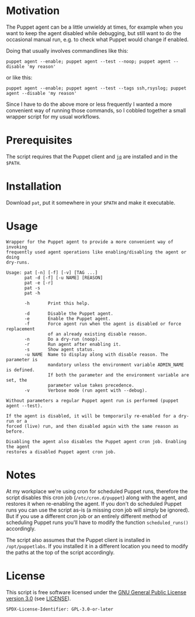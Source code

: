 Motivation
==========

The Puppet agent can be a little unwieldy at times, for example when you want to
keep the agent disabled while debugging, but still want to do the occasional
manual run, e.g. to check what Puppet would change if enabled.

Doing that usually involves commandlines like this:

    puppet agent --enable; puppet agent --test --noop; puppet agent --disable 'my reason'

or like this:

    puppet agent --enable; puppet agent --test --tags ssh,rsyslog; puppet agent --disable 'my reason'

Since I have to do the above more or less frequently I wanted a more convenient
way of running those commands, so I cobbled together a small wrapper script for
my usual workflows.

Prerequisites
=============

The script requires that the Puppet client and [`jq`][1] are installed and in
the `$PATH`.

Installation
============

Download `pat`, put it somewhere in your `$PATH` and make it executable.

Usage
=====

    Wrapper for the Puppet agent to provide a more convenient way of invoking
    frequently used agent operations like enabling/disabling the agent or doing
    dry-runs.

    Usage: pat [-n] [-f] [-v] [TAG ...]
           pat -d [-f] [-u NAME] [REASON]
           pat -e [-r]
           pat -s
           pat -h

           -h       Print this help.

           -d       Disable the Puppet agent.
           -e       Enable the Puppet agent.
           -f       Force agent run when the agent is disabled or force replacement
                    of an already existing disable reason.
           -n       Do a dry-run (noop).
           -r       Run agent after enabling it.
           -s       Show agent status.
           -u NAME  Name to display along with disable reason. The parameter is
                    mandatory unless the environment variable ADMIN_NAME is defined.
                    If both the parameter and the environment variable are set, the
                    parameter value takes precedence.
           -v       Verbose mode (run agent with --debug).

    Without parameters a regular Puppet agent run is performed (puppet agent --test).

    If the agent is disabled, it will be temporarily re-enabled for a dry-run or a
    forced (live) run, and then disabled again with the same reason as before.

    Disabling the agent also disables the Puppet agent cron job. Enabling the agent
    restores a disabled Puppet agent cron job.

Notes
=====

At my workplace we're using cron for scheduled Puppet runs, therefore the script
disables this cron job (`/etc/cron.d/puppet`) along with the agent, and restores
it when re-enabling the agent. If you don't do scheduled Puppet runs you can use
the script as-is (a missing cron job will simply be ignored). But if you use a
different cron job or an entirely different method of scheduling Puppet runs
you'll have to modify the function `scheduled_runs()` accordingly.

The script also assumes that the Puppet client is installed in
`/opt/puppetlabs`. If you installed it in a different location you need to
modify the paths at the top of the script accordingly.

License
=======

This script is free software licensed under the [GNU General Public License
version 3.0][2] (see [LICENSE][3]).

`SPDX-License-Identifier: GPL-3.0-or-later`

[1]: https://stedolan.github.io/jq/
[2]: https://www.gnu.org/licenses/gpl-3.0.en.html
[3]: /LICENSE
